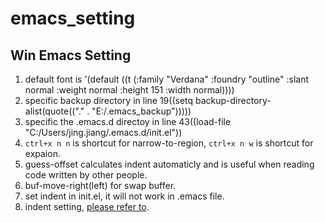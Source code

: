 # emacs_setting

## Win Emacs Setting
1. default font is  '(default ((t (:family "Verdana" :foundry "outline" :slant normal :weight normal :height 151 :width normal))))
2. specific backup directory in line 19((setq backup-directory-alist(quote(("." . "E:/.emacs_backup")))))
3. specific the .emacs.d directoy in line 43((load-file "C:/Users/jing.jiang/.emacs.d/init.el"))
4. ```ctrl+x n n``` is shortcut for narrow-to-region, ```ctrl+x n w``` is shortcut for expaion.
5. guess-offset calculates indent automaticly and is useful when reading code written by other people.
6. buf-move-right(left) for swap buffer.
7. set indent in init.el, it will not work in .emacs file.
8. indent setting, [please refer to](http://blog.lujun9972.win/emacs-document/blog/2018/08/17/emacs%E7%BC%A9%E8%BF%9B%E7%BB%88%E6%9E%81%E6%8C%87%E5%8D%97-(%E5%88%B6%E8%A1%A8%E7%AC%A6%E5%92%8C%E7%A9%BA%E6%A0%BC)/index.html).
